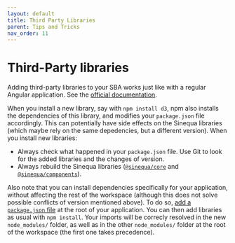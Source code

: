 ```yaml
---
layout: default
title: Third Party Libraries
parent: Tips and Tricks
nav_order: 11
---
```


# Third-Party libraries

Adding third-party libraries to your SBA works just like with a regular Angular application. See the [official documentation](https://angular.io/guide/using-libraries).

When you install a new library, say with `npm install d3`, npm also installs the dependencies of this library, and modifies your `package.json` file accordingly. This can potentially have side effects on the Sinequa libraries (which maybe rely on the same depedencies, but a different version). When you install new libraries:

- Always check what happened in your `package.json` file. Use Git to look for the added libraries and the changes of version.
- Always rebuild the Sinequa libraries ([`@sinequa/core`]({{site.baseurl}}modules/core/core.html) and [`@sinequa/components`]({{site.baseurl}}modules/components/components.html)).

Also note that you can install dependencies specifically for your application, without affecting the rest of the workspace (although this does not solve possible conflicts of version mentioned above). To do so, [add a `package.json` file](https://docs.npmjs.com/creating-a-package-json-file) at the root of your application. You can then add libraries as usual with `npm install`. Your imports will be correcly resolved in the new `node_modules/` folder, as well as in the other `node_modules/` folder at the root of the workspace (the first one takes precedence).



